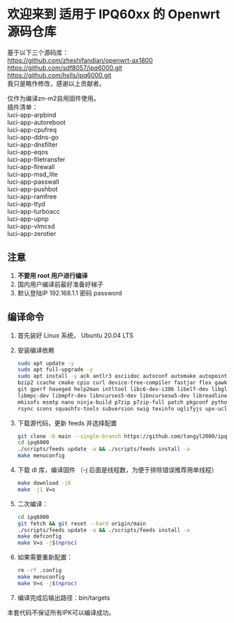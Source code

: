 # 欢迎来到 适用于 IPQ60xx 的 Openwrt 源码仓库
基于以下三个源码库：  
https://github.com/zheshifandian/openwrt-ax1800  
https://github.com/sdf8057/ipq6000.git  
https://github.com/hxlls/ipq6000.git  
我只是略作修改，感谢以上贡献者。

仅作为编译zn-m2自用固件使用。  
插件清单：  
luci-app-arpbind  
luci-app-autoreboot  
luci-app-cpufreq  
luci-app-ddns-go  
luci-app-dnsfilter  
luci-app-eqos  
luci-app-filetransfer  
luci-app-firewall  
luci-app-msd_lite  
luci-app-passwall  
luci-app-pushbot  
luci-app-ramfree  
luci-app-ttyd  
luci-app-turboacc  
luci-app-upnp  
luci-app-vlmcsd  
luci-app-zerotier  

## 注意

1. **不要用 root 用户进行编译**
2. 国内用户编译前最好准备好梯子
3. 默认登陆IP 192.168.1.1 密码 password

## 编译命令

1. 首先装好 Linux 系统， Ubuntu 20.04 LTS

2. 安装编译依赖

   ```bash
   sudo apt update -y
   sudo apt full-upgrade -y
   sudo apt install -y ack antlr3 asciidoc autoconf automake autopoint binutils bison build-essential \
   bzip2 ccache cmake cpio curl device-tree-compiler fastjar flex gawk gettext gcc-multilib g++-multilib \
   git gperf haveged help2man intltool libc6-dev-i386 libelf-dev libglib2.0-dev libgmp3-dev libltdl-dev \
   libmpc-dev libmpfr-dev libncurses5-dev libncursesw5-dev libreadline-dev libssl-dev libtool lrzsz \
   mkisofs msmtp nano ninja-build p7zip p7zip-full patch pkgconf python2.7 python3 python3-pip libpython3-dev qemu-utils \
   rsync scons squashfs-tools subversion swig texinfo uglifyjs upx-ucl unzip vim wget xmlto xxd zlib1g-dev
   ```

3. 下载源代码，更新 feeds 并选择配置

   ```bash
   git clone -b main --single-branch https://github.com/tangyl2000/ipq6000.git
   cd ipq6000
   ./scripts/feeds update -a && ./scripts/feeds install -a
   make menuconfig
   ```

4. 下载 dl 库，编译固件
（-j 后面是线程数，为便于排除错误推荐用单线程）

   ```bash
   make download -j8
   make -j1 V=s
   ```

5. 二次编译：

   ```bash
   cd ipq6000
   git fetch && git reset --hard origin/main
   ./scripts/feeds update -a && ./scripts/feeds install -a
   make defconfig
   make V=s -j$(nproc)
   ```

6. 如果需要重新配置：

   ```bash
   rm -rf .config
   make menuconfig
   make V=s -j$(nproc)
   ```

7. 编译完成后输出路径：bin/targets

本套代码不保证所有IPK可以编译成功。

